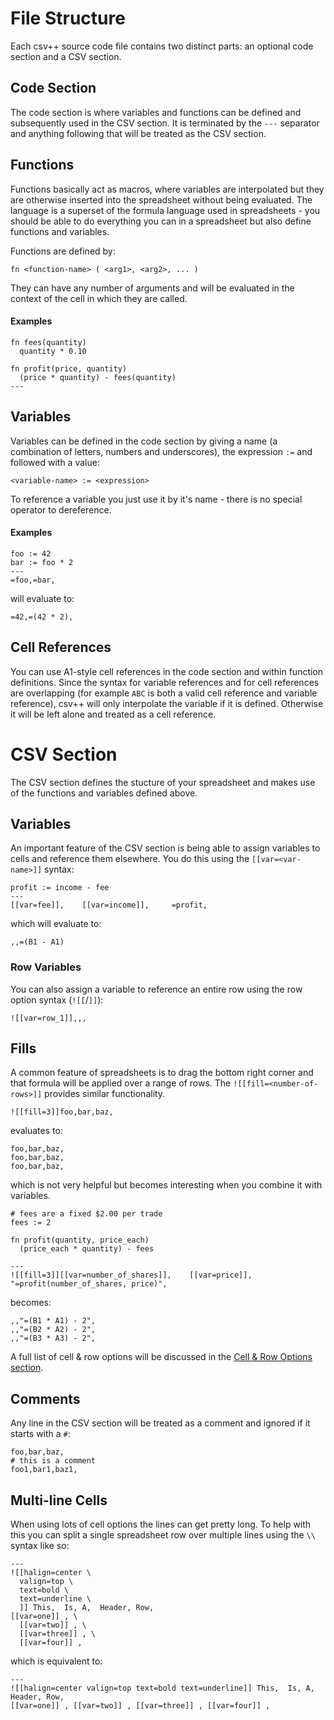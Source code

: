 # File Structure

Each csv++ source code file contains two distinct parts: an optional code section and a CSV section.

## Code Section

The code section is where variables and functions can be defined and subsequently used in the CSV
section.  It is terminated by the `---` separator and anything following that will be treated as the
CSV section. 

## Functions

Functions basically act as macros, where variables are interpolated but they are 
otherwise inserted into the spreadsheet without being evaluated. The language is a superset of the 
formula language used in spreadsheets - you should be able to do everything you can in a spreadsheet
but also define functions and variables.

Functions are defined by:

```csvpp
fn <function-name> ( <arg1>, <arg2>, ... )
```

They can have any number of arguments and will be evaluated in the context of the cell in 
which they are called.

#### Examples

```csvpp
fn fees(quantity) 
  quantity * 0.10

fn profit(price, quantity) 
  (price * quantity) - fees(quantity)
---
```

## Variables

Variables can be defined in the code section by giving a name (a combination of letters, numbers 
and underscores), the expression `:=` and followed with a value:

```
<variable-name> := <expression>
```

To reference a variable you just use it by it's name - there is no special operator to dereference.  

#### Examples

```csvpp
foo := 42
bar := foo * 2
---
=foo,=bar,
```

will evaluate to:

```
=42,=(42 * 2),
```

## Cell References

You can use A1-style cell references in the code section and within function definitions.  Since the
syntax for variable references and for cell references are overlapping (for example `ABC` is both a 
valid cell reference and variable reference), csv++ will only interpolate the variable if it is
defined.  Otherwise it will be left alone and treated as a cell reference.


# CSV Section

The CSV section defines the stucture of your spreadsheet and makes use of the functions and 
variables defined above. 

## Variables

An important feature of the CSV section is being able to assign variables to cells and reference
them elsewhere.  You do this using the `[[var=<var-name>]]` syntax:

```csvpp
profit := income - fee
---
[[var=fee]],    [[var=income]],     =profit,
```

which will evaluate to:

```
,,=(B1 - A1)
```

### Row Variables

You can also assign a variable to reference an entire row using the row option syntax (`![[`/`]]`):

```csvpp
![[var=row_1]],,,
```
## Fills

A common feature of spreadsheets is to drag the bottom right corner and that formula will be applied
over a range of rows.  The `![[fill=<number-of-rows>]]` provides similar functionality.  

```csvpp
![[fill=3]]foo,bar,baz,
```

evaluates to:

```
foo,bar,baz,
foo,bar,baz,
foo,bar,baz,
```

which is not very helpful but becomes interesting when you combine it with variables.

```csvpp
# fees are a fixed $2.00 per trade
fees := 2

fn profit(quantity, price_each)
  (price_each * quantity) - fees

---
![[fill=3]][[var=number_of_shares]],    [[var=price]],  "=profit(number_of_shares, price)",
```

becomes:

```csvpp
,,"=(B1 * A1) - 2",
,,"=(B2 * A2) - 2",
,,"=(B3 * A3) - 2",
```

A full list of cell & row options will be discussed in the [Cell & Row Options section](./cell\_and\_row\_options.md).

## Comments

Any line in the CSV section will be treated as a comment and ignored if it starts with a `#`:

```csvpp
foo,bar,baz,
# this is a comment
foo1,bar1,baz1,
```

## Multi-line Cells

When using lots of cell options the lines can get pretty long.  To help with this you can split a
single spreadsheet row over multiple lines using the `\\` syntax like so:

```csvpp
---
![[halign=center \
  valign=top \
  text=bold \
  text=underline \
  ]] This,  Is, A,  Header, Row,
[[var=one]] , \
  [[var=two]] , \
  [[var=three]] , \
  [[var=four]] ,
```

which is equivalent to:

```csvpp
---
![[halign=center valign=top text=bold text=underline]] This,  Is, A,  Header, Row,
[[var=one]] , [[var=two]] , [[var=three]] , [[var=four]] ,
```
